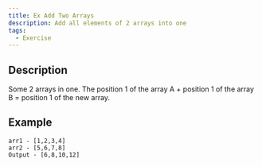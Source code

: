 ```yaml
---
title: Ex Add Two Arrays
description: Add all elements of 2 arrays into one
tags:
  - Exercise
---
```


## Description

Some 2 arrays in one. The position 1 of the array A + position 1 of the array B = position 1 of the new array.

## Example

```text
arr1 - [1,2,3,4]
arr2 - [5,6,7,8]
Output - [6,8,10,12]
```
